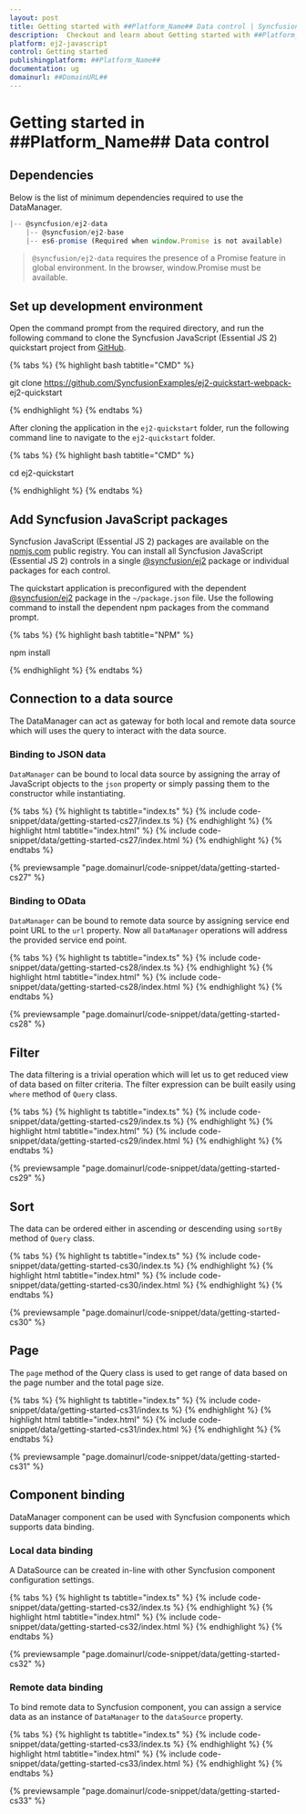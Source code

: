 ```yaml
---
layout: post
title: Getting started with ##Platform_Name## Data control | Syncfusion
description:  Checkout and learn about Getting started with ##Platform_Name## Data control of Syncfusion Essential JS 2 and more details.
platform: ej2-javascript
control: Getting started 
publishingplatform: ##Platform_Name##
documentation: ug
domainurl: ##DomainURL##
---
```


# Getting started in ##Platform_Name## Data control

## Dependencies

Below is the list of minimum dependencies required to use the DataManager.

```javascript
|-- @syncfusion/ej2-data
    |-- @syncfusion/ej2-base
    |-- es6-promise (Required when window.Promise is not available)
```

> `@syncfusion/ej2-data` requires the presence of a Promise feature in global environment. In the browser, window.Promise must be available.

## Set up development environment

Open the command prompt from the required directory, and run the following command to clone the Syncfusion JavaScript (Essential JS 2) quickstart project from [GitHub](https://github.com/SyncfusionExamples/ej2-quickstart-webpack-).

{% tabs %}
{% highlight bash tabtitle="CMD" %}

git clone https://github.com/SyncfusionExamples/ej2-quickstart-webpack- ej2-quickstart

{% endhighlight %}
{% endtabs %}

After cloning the application in the `ej2-quickstart` folder, run the following command line to navigate to the `ej2-quickstart` folder.

{% tabs %}
{% highlight bash tabtitle="CMD" %}

cd ej2-quickstart

{% endhighlight %}
{% endtabs %}

## Add Syncfusion JavaScript packages

Syncfusion JavaScript (Essential JS 2) packages are available on the [npmjs.com](https://www.npmjs.com/~syncfusionorg) public registry. You can install all Syncfusion JavaScript (Essential JS 2) controls in a single [@syncfusion/ej2](https://www.npmjs.com/package/@syncfusion/ej2) package or individual packages for each control.

The quickstart application is preconfigured with the dependent [@syncfusion/ej2](https://www.npmjs.com/package/@syncfusion/ej2) package in the `~/package.json` file. Use the following command to install the dependent npm packages from the command prompt.

{% tabs %}
{% highlight bash tabtitle="NPM" %}

npm install

{% endhighlight %}
{% endtabs %}

## Connection to a data source

The DataManager can act as gateway for both local and remote data source which will uses the query to interact with the data source.

### Binding to JSON data

`DataManager` can be bound to local data source by assigning the array of JavaScript objects to the `json` property or simply passing them
to the constructor while instantiating.

{% tabs %}
{% highlight ts tabtitle="index.ts" %}
{% include code-snippet/data/getting-started-cs27/index.ts %}
{% endhighlight %}
{% highlight html tabtitle="index.html" %}
{% include code-snippet/data/getting-started-cs27/index.html %}
{% endhighlight %}
{% endtabs %}
          
{% previewsample "page.domainurl/code-snippet/data/getting-started-cs27" %}

### Binding to OData

`DataManager` can be bound to remote data source by assigning service end point URL to the `url` property. Now all `DataManager` operations will address the provided service end point.

{% tabs %}
{% highlight ts tabtitle="index.ts" %}
{% include code-snippet/data/getting-started-cs28/index.ts %}
{% endhighlight %}
{% highlight html tabtitle="index.html" %}
{% include code-snippet/data/getting-started-cs28/index.html %}
{% endhighlight %}
{% endtabs %}
          
{% previewsample "page.domainurl/code-snippet/data/getting-started-cs28" %}

## Filter

The data filtering is a trivial operation which will let us to get reduced view of data based on filter criteria. The filter expression can be built easily using `where` method of `Query` class.

{% tabs %}
{% highlight ts tabtitle="index.ts" %}
{% include code-snippet/data/getting-started-cs29/index.ts %}
{% endhighlight %}
{% highlight html tabtitle="index.html" %}
{% include code-snippet/data/getting-started-cs29/index.html %}
{% endhighlight %}
{% endtabs %}
          
{% previewsample "page.domainurl/code-snippet/data/getting-started-cs29" %}

## Sort

The data can be ordered either in ascending or descending using `sortBy` method of `Query` class.

{% tabs %}
{% highlight ts tabtitle="index.ts" %}
{% include code-snippet/data/getting-started-cs30/index.ts %}
{% endhighlight %}
{% highlight html tabtitle="index.html" %}
{% include code-snippet/data/getting-started-cs30/index.html %}
{% endhighlight %}
{% endtabs %}
          
{% previewsample "page.domainurl/code-snippet/data/getting-started-cs30" %}

## Page

The `page` method of the Query class is used to get range of data based on the page number and the total page size.

{% tabs %}
{% highlight ts tabtitle="index.ts" %}
{% include code-snippet/data/getting-started-cs31/index.ts %}
{% endhighlight %}
{% highlight html tabtitle="index.html" %}
{% include code-snippet/data/getting-started-cs31/index.html %}
{% endhighlight %}
{% endtabs %}
          
{% previewsample "page.domainurl/code-snippet/data/getting-started-cs31" %}

## Component binding

DataManager component can be used with Syncfusion components which supports data binding.

### Local data binding

A DataSource can be created in-line with other Syncfusion component configuration settings.

{% tabs %}
{% highlight ts tabtitle="index.ts" %}
{% include code-snippet/data/getting-started-cs32/index.ts %}
{% endhighlight %}
{% highlight html tabtitle="index.html" %}
{% include code-snippet/data/getting-started-cs32/index.html %}
{% endhighlight %}
{% endtabs %}
          
{% previewsample "page.domainurl/code-snippet/data/getting-started-cs32" %}

### Remote data binding

To bind remote data to Syncfusion component, you can assign a service data as an instance of `DataManager` to the `dataSource` property.

{% tabs %}
{% highlight ts tabtitle="index.ts" %}
{% include code-snippet/data/getting-started-cs33/index.ts %}
{% endhighlight %}
{% highlight html tabtitle="index.html" %}
{% include code-snippet/data/getting-started-cs33/index.html %}
{% endhighlight %}
{% endtabs %}
          
{% previewsample "page.domainurl/code-snippet/data/getting-started-cs33" %}